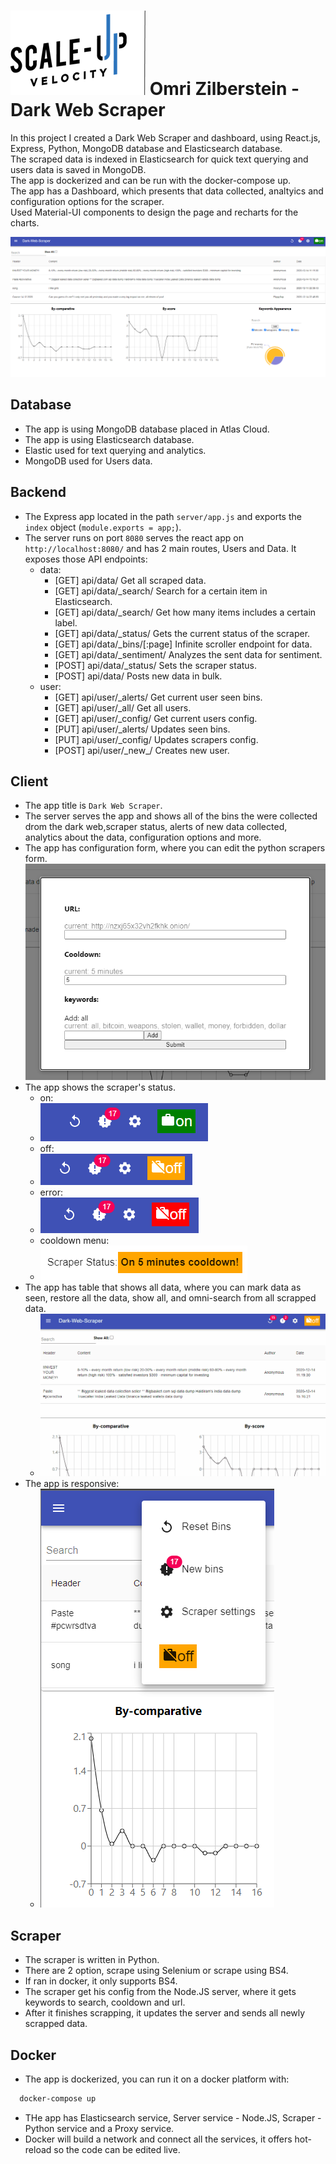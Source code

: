 # ![Scale-Up Velocity](./readme-files/logo-main.png) Omri Zilberstein - Dark Web Scraper

In this project I created a Dark Web Scraper and dashboard, using React.js, Express, Python, MongoDB database and Elasticsearch database. \
The scraped data is indexed in Elasticsearch for quick text querying and users data is saved in MongoDB. \
The app is dockerized and can be run with the docker-compose up. \
The app has a Dashboard, which presents that data collected, analtyics and configuration options for the scraper. \
Used Material-UI components to design the page and recharts for the charts.

![Dashboard](./readme-files/fullpage.png)

## Database

- The app is using MongoDB database placed in Atlas Cloud.
- The app is using Elasticsearch database.
- Elastic used for text querying and analytics.
- MongoDB used for Users data.

## Backend

- The Express app located in the path `server/app.js` and exports the `index` object (`module.exports = app;`).
- The server runs on port `8080` serves the react app on `http://localhost:8080/` and has 2 main routes, Users and Data. It exposes those API endpoints:
  - data:
    - [GET] api/data/ Get all scraped data.
    - [GET] api/data/\_search/ Search for a certain item in Elasticsearch.
    - [GET] api/data/\_search/ Get how many items includes a certain label.
    - [GET] api/data/\_status/ Gets the current status of the scraper.
    - [GET] api/data/\_bins/[:page] Infinite scroller endpoint for data.
    - [GET] api/data/\_sentiment/ Analyzes the sent data for sentiment.
    - [POST] api/data/\_status/ Sets the scraper status.
    - [POST] api/data/ Posts new data in bulk.
  - user:
    - [GET] api/user/\_alerts/ Get current user seen bins.
    - [GET] api/user/\_all/ Get all users.
    - [GET] api/user/\_config/ Get current users config.
    - [PUT] api/user/\_alerts/ Updates seen bins.
    - [PUT] api/user/\_config/ Updates scrapers config.
    - [POST] api/user/\_new\_/ Creates new user.

## Client

- The app title is `Dark Web Scraper`.
- The server serves the app and shows all of the bins the were collected drom the dark web,scraper status, alerts of new data collected, analytics about the data, configuration options and more.
- The app has configuration form, where you can edit the python scrapers form.
  ![config](./readme-files/config.png)
- The app shows the scraper's status.
  - on:
  - ![scraper-status-on](./readme-files/scraper-status-on.png)
  - off:
  - ![scraper-status-off](./readme-files/scraper-status-off.png)
  - error:
  - ![scraper-status-error](./readme-files/scraper-status-error.png)
  - cooldown menu:
  - ![scraper-status-cooldown](./readme-files/scraper-cooldown.png)
- The app has table that shows all data, where you can mark data as seen, restore all the data, show all, and omni-search from all scrapped data.
  - ![infintes-scroller](./readme-files/infintes-scroller.gif)
- The app is responsive:
  - ![responsive](./readme-files/responsive.png)

## Scraper

- The scraper is written in Python.
- There are 2 option, scrape using Selenium or scrape using BS4.
- If ran in docker, it only supports BS4.
- The scraper get his config from the Node.JS server, where it gets keywords to search, cooldown and url.
- After it finishes scrapping, it updates the server and sends all newly scrapped data.

## Docker

- The app is dockerized, you can run it on a docker platform with:

```bash
  docker-compose up
```

- THe app has Elasticsearch service, Server service - Node.JS, Scraper - Python service and a Proxy service.
- Docker will build a network and connect all the services, it offers hot-reload so the code can be edited live.
